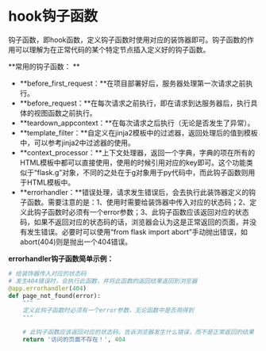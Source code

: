 # hook钩子函数

钩子函数，即hook函数，定义钩子函数时使用对应的装饰器即可。钩子函数的作用可以理解为在正常代码的某个特定节点插入定义好的钩子函数。

**常用的钩子函数：**

* **before\_first\_request：**在项目部署好后，服务器处理第一次请求之前执行。
* **before\_request：**在每次请求之前执行，即在请求到达服务器后，执行具体的视图函数之前执行。
* **teardown\_appcontext：**在每次请求之后执行（无论是否发生了异常）。
* **template\_filter：**自定义在jinja2模板中的过滤器，返回处理后的值到模板中，可以参考jinja2中过滤器的使用。
* **context\_processor：**上下文处理器，返回一个字典，字典的项在所有的HTML模板中都可以直接使用，使用的时候引用对应的key即可。这个功能类似于“flask.g”对象，不同的之处在于g对象用于py代码中，而此钩子函数则用于HTML模板中。
* **errorhandler：**错误处理，请求发生错误后，会去执行此装饰器定义的钩子函数。需要注意的是：1、使用时需要给装饰器中传入对应的状态码；2、定义此钩子函数时必须有一个error参数；3、此钩子函数应该返回对应的状态码，如果不返回对应的状态码的话，浏览器会认为这是正常返回的页面，并没有发生错误。必要时可以使用“from flask import abort”手动抛出错误，如abort\(404\)则是抛出一个404错误。

**errorhandler钩子函数简单示例：**

```py
# 给装饰器传入对应的状态码
# 发生404错误时，会执行此函数，并将此函数的返回结果返回到浏览器
@app.errorhandler(404)
def page_not_found(error):
    """
    定义此钩子函数时必须有一个error参数，无论函数中是否用得到
    """

    # 此钩子函数应该返回对应的状态码，告诉浏览器发生什么错误，而不是正常返回的结果
    return '访问的页面不存在！', 404
```



